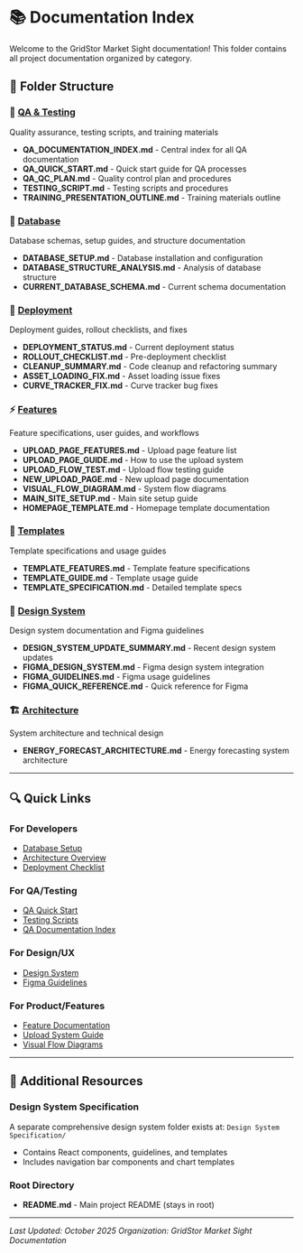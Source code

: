 # 📚 Documentation Index

Welcome to the GridStor Market Sight documentation! This folder contains all project documentation organized by category.

## 📁 Folder Structure

### 🧪 [QA & Testing](./qa-testing/)
Quality assurance, testing scripts, and training materials
- **QA_DOCUMENTATION_INDEX.md** - Central index for all QA documentation
- **QA_QUICK_START.md** - Quick start guide for QA processes
- **QA_QC_PLAN.md** - Quality control plan and procedures
- **TESTING_SCRIPT.md** - Testing scripts and procedures
- **TRAINING_PRESENTATION_OUTLINE.md** - Training materials outline

### 💾 [Database](./database/)
Database schemas, setup guides, and structure documentation
- **DATABASE_SETUP.md** - Database installation and configuration
- **DATABASE_STRUCTURE_ANALYSIS.md** - Analysis of database structure
- **CURRENT_DATABASE_SCHEMA.md** - Current schema documentation

### 🚀 [Deployment](./deployment/)
Deployment guides, rollout checklists, and fixes
- **DEPLOYMENT_STATUS.md** - Current deployment status
- **ROLLOUT_CHECKLIST.md** - Pre-deployment checklist
- **CLEANUP_SUMMARY.md** - Code cleanup and refactoring summary
- **ASSET_LOADING_FIX.md** - Asset loading issue fixes
- **CURVE_TRACKER_FIX.md** - Curve tracker bug fixes

### ⚡ [Features](./features/)
Feature specifications, user guides, and workflows
- **UPLOAD_PAGE_FEATURES.md** - Upload page feature list
- **UPLOAD_PAGE_GUIDE.md** - How to use the upload system
- **UPLOAD_FLOW_TEST.md** - Upload flow testing guide
- **NEW_UPLOAD_PAGE.md** - New upload page documentation
- **VISUAL_FLOW_DIAGRAM.md** - System flow diagrams
- **MAIN_SITE_SETUP.md** - Main site setup guide
- **HOMEPAGE_TEMPLATE.md** - Homepage template documentation

### 📄 [Templates](./templates/)
Template specifications and usage guides
- **TEMPLATE_FEATURES.md** - Template feature specifications
- **TEMPLATE_GUIDE.md** - Template usage guide
- **TEMPLATE_SPECIFICATION.md** - Detailed template specs

### 🎨 [Design System](./design-system/)
Design system documentation and Figma guidelines
- **DESIGN_SYSTEM_UPDATE_SUMMARY.md** - Recent design system updates
- **FIGMA_DESIGN_SYSTEM.md** - Figma design system integration
- **FIGMA_GUIDELINES.md** - Figma usage guidelines
- **FIGMA_QUICK_REFERENCE.md** - Quick reference for Figma

### 🏗️ [Architecture](./architecture/)
System architecture and technical design
- **ENERGY_FORECAST_ARCHITECTURE.md** - Energy forecasting system architecture

---

## 🔍 Quick Links

### For Developers
- [Database Setup](./database/DATABASE_SETUP.md)
- [Architecture Overview](./architecture/ENERGY_FORECAST_ARCHITECTURE.md)
- [Deployment Checklist](./deployment/ROLLOUT_CHECKLIST.md)

### For QA/Testing
- [QA Quick Start](./qa-testing/QA_QUICK_START.md)
- [Testing Scripts](./qa-testing/TESTING_SCRIPT.md)
- [QA Documentation Index](./qa-testing/QA_DOCUMENTATION_INDEX.md)

### For Design/UX
- [Design System](./design-system/DESIGN_SYSTEM_UPDATE_SUMMARY.md)
- [Figma Guidelines](./design-system/FIGMA_GUIDELINES.md)

### For Product/Features
- [Feature Documentation](./features/)
- [Upload System Guide](./features/UPLOAD_PAGE_GUIDE.md)
- [Visual Flow Diagrams](./features/VISUAL_FLOW_DIAGRAM.md)

---

## 📝 Additional Resources

### Design System Specification
A separate comprehensive design system folder exists at: `Design System Specification/`
- Contains React components, guidelines, and templates
- Includes navigation bar components and chart templates

### Root Directory
- **README.md** - Main project README (stays in root)

---

*Last Updated: October 2025*
*Organization: GridStor Market Sight Documentation*



